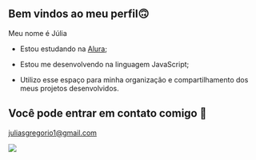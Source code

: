 ## Bem vindos ao meu perfil🙃

Meu nome é Júlia 

- Estou estudando na [Alura](https://www.alura.com.br);

- Estou me desenvolvendo na linguagem JavaScript;

- Utilizo esse espaço para minha organização e compartilhamento dos meus projetos desenvolvidos.

## Você pode entrar em contato comigo 📧

juliasgregorio1@gmail.com

![](https://media1.tenor.com/m/9GXry8LQ_lkAAAAC/gravity-falls-hello.gif)

<!--
DICAS:
## SITE PARA PEGAR GIFS: tenor.com
A palavra **limão** deve ser destacada (negrito **n**)
> Escrito por Júlia (citação, observação e texto de referência > ...)
-->
